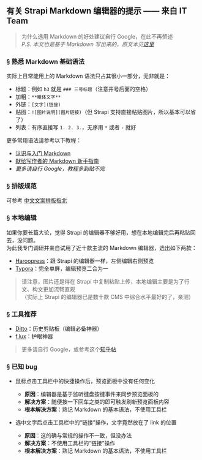 ## 有关 Strapi Markdown 编辑器的提示 —— 来自 IT Team

> 为什么选用 Markdown 的好处建议自行 Google，在此不再赘述  
> *P.S. 本文也是基于 Markdown 写出来的，原文本见[这里](https://raw.githubusercontent.com/61FINTECH/tips-about-strapi-markdown-editor-from-it-team/master/README.md)*

### § 熟悉 Markdown 基础语法
实际上日常能用上的 Markdown 语法只占其很小一部分，无非就是：
* 标题：例如 `h3` 就是 `### 三号标题`（注意井号后面的空格）
* 加粗：`**粗体文字**`
* 外链：`[文字](链接)`
* 贴图：`![图片说明](图片链接)`（但 Strapi 支持直接粘贴图片，所以基本可以省了）
* 列表：有序直接写 `1. 2. 3.`，无序用 `*` 或者 `-` 就好

更多常用语法请参考以下教程：
* [认识与入门 Markdown](https://sspai.com/post/25137)
* [献给写作者的 Markdown 新手指南](https://www.jianshu.com/p/q81RER)
* *更多请自行 Google，教程多到贴不完*

### § 排版规范
可参考 [中文文案排版指北](https://github.com/sparanoid/chinese-copywriting-guidelines)

### § 本地编辑
如果你要长篇大论，觉得 Strapi 的编辑器不够好用，想在本地编辑完后再粘贴回去，没问题。  
为此我专门调研并亲自试用了近十款主流的 Markdown 编辑器，选出如下两款：
* [Haroopress](http://pad.haroopress.com)：跟 Strapi 的编辑器一样，左侧编辑右侧预览
* [Typora](https://typora.io/)：完全单屏，编辑预览二合为一

> 请注意，图片还是得在 Strapi 中复制粘贴上传，本地编辑主要是为了行文、构文更加流畅直观  
>（实际上 Strapi 的编辑器已是数十款 CMS 中综合水平最好的了，亲测）

### § 工具推荐
* [Ditto](https://ditto-cp.sourceforge.io)：历史剪贴板（编辑必备神器）
* [f.lux](https://justgetflux.com)：护眼神器

> 更多请自行 Google，或参考这个[知乎帖](https://www.zhihu.com/question/22919326)

### § 已知 bug
* 鼠标点击工具栏中的快捷操作后，预览面板中没有任何变化
    - **原因**：编辑器是基于监听键盘按键事件来同步预览面板的
    - **解决方案**：随便按一下回车之类的即可触发刷新预览面板内容
    - **根本解决方案**：熟记 Markdown 的基本语法，不使用工具栏

* 选中文字后点击工具栏中的“链接”操作，文字竟然放在了 link 的位置
    - **原因**：这的确与常规的操作不一致，但没办法
    - **解决方案**：不使用工具栏的“链接”操作
    - **根本解决方案**：熟记 Markdown 的基本语法，不使用工具栏

